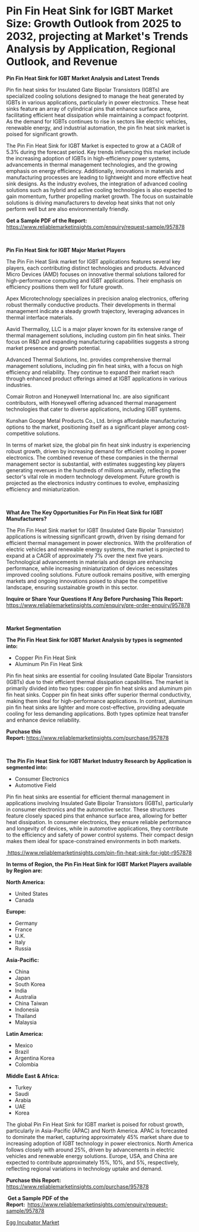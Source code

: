 <p><h1>Pin Fin Heat Sink for IGBT Market Size: Growth Outlook from 2025 to 2032, projecting at Market's Trends Analysis by Application, Regional Outlook, and Revenue</h1></p><p><strong>Pin Fin Heat Sink for IGBT Market Analysis and Latest Trends</strong></p>
<p><p>Pin fin heat sinks for Insulated Gate Bipolar Transistors (IGBTs) are specialized cooling solutions designed to manage the heat generated by IGBTs in various applications, particularly in power electronics. These heat sinks feature an array of cylindrical pins that enhance surface area, facilitating efficient heat dissipation while maintaining a compact footprint. As the demand for IGBTs continues to rise in sectors like electric vehicles, renewable energy, and industrial automation, the pin fin heat sink market is poised for significant growth.</p><p>The Pin Fin Heat Sink for IGBT Market is expected to grow at a CAGR of 5.3% during the forecast period. Key trends influencing this market include the increasing adoption of IGBTs in high-efficiency power systems, advancements in thermal management technologies, and the growing emphasis on energy efficiency. Additionally, innovations in materials and manufacturing processes are leading to lightweight and more effective heat sink designs. As the industry evolves, the integration of advanced cooling solutions such as hybrid and active cooling technologies is also expected to gain momentum, further propelling market growth. The focus on sustainable solutions is driving manufacturers to develop heat sinks that not only perform well but are also environmentally friendly.</p></p>
<p><strong>Get a Sample PDF of the Report:&nbsp;</strong> <a href="https://www.reliablemarketinsights.com/enquiry/request-sample/957878?utm_campaign=3065&utm_medium=2&utm_source=Github&utm_content=ia&utm_term=21032025&utm_id=pin-fin-heat-sink-for-igbt">https://www.reliablemarketinsights.com/enquiry/request-sample/957878</a></p>
<p>&nbsp;</p>
<p><strong>Pin Fin Heat Sink for IGBT Major Market Players</strong></p>
<p><p>The Pin Fin Heat Sink market for IGBT applications features several key players, each contributing distinct technologies and products. Advanced Micro Devices (AMD) focuses on innovative thermal solutions tailored for high-performance computing and IGBT applications. Their emphasis on efficiency positions them well for future growth.</p><p>Apex Microtechnology specializes in precision analog electronics, offering robust thermally conductive products. Their developments in thermal management indicate a steady growth trajectory, leveraging advances in thermal interface materials. </p><p>Aavid Thermalloy, LLC is a major player known for its extensive range of thermal management solutions, including custom pin fin heat sinks. Their focus on R&D and expanding manufacturing capabilities suggests a strong market presence and growth potential.</p><p>Advanced Thermal Solutions, Inc. provides comprehensive thermal management solutions, including pin fin heat sinks, with a focus on high efficiency and reliability. They continue to expand their market reach through enhanced product offerings aimed at IGBT applications in various industries.</p><p>Comair Rotron and Honeywell International Inc. are also significant contributors, with Honeywell offering advanced thermal management technologies that cater to diverse applications, including IGBT systems. </p><p>Kunshan Googe Metal Products Co., Ltd. brings affordable manufacturing options to the market, positioning itself as a significant player among cost-competitive solutions.</p><p>In terms of market size, the global pin fin heat sink industry is experiencing robust growth, driven by increasing demand for efficient cooling in power electronics. The combined revenue of these companies in the thermal management sector is substantial, with estimates suggesting key players generating revenues in the hundreds of millions annually, reflecting the sector's vital role in modern technology development. Future growth is projected as the electronics industry continues to evolve, emphasizing efficiency and miniaturization.</p></p>
<p>&nbsp;</p>
<p><strong>What Are The Key Opportunities For Pin Fin Heat Sink for IGBT Manufacturers?</strong></p>
<p><p>The Pin Fin Heat Sink market for IGBT (Insulated Gate Bipolar Transistor) applications is witnessing significant growth, driven by rising demand for efficient thermal management in power electronics. With the proliferation of electric vehicles and renewable energy systems, the market is projected to expand at a CAGR of approximately 7% over the next five years. Technological advancements in materials and design are enhancing performance, while increasing miniaturization of devices necessitates improved cooling solutions. Future outlook remains positive, with emerging markets and ongoing innovations poised to shape the competitive landscape, ensuring sustainable growth in this sector.</p></p>
<p><strong>Inquire or Share Your Questions If Any Before Purchasing This Report:</strong> <a href="https://www.reliablemarketinsights.com/enquiry/pre-order-enquiry/957878?utm_campaign=3065&utm_medium=2&utm_source=Github&utm_content=ia&utm_term=21032025&utm_id=pin-fin-heat-sink-for-igbt">https://www.reliablemarketinsights.com/enquiry/pre-order-enquiry/957878</a></p>
<p>&nbsp;</p>
<p><strong>Market Segmentation</strong></p>
<p><strong>The Pin Fin Heat Sink for IGBT Market Analysis by types is segmented into:</strong></p>
<p><ul><li>Copper Pin Fin Heat Sink</li><li>Aluminum Pin Fin Heat Sink</li></ul></p>
<p><p>Pin fin heat sinks are essential for cooling Insulated Gate Bipolar Transistors (IGBTs) due to their efficient thermal dissipation capabilities. The market is primarily divided into two types: copper pin fin heat sinks and aluminum pin fin heat sinks. Copper pin fin heat sinks offer superior thermal conductivity, making them ideal for high-performance applications. In contrast, aluminum pin fin heat sinks are lighter and more cost-effective, providing adequate cooling for less demanding applications. Both types optimize heat transfer and enhance device reliability.</p></p>
<p><strong>Purchase this Report:&nbsp;</strong><a href="https://www.reliablemarketinsights.com/purchase/957878?utm_campaign=3065&utm_medium=2&utm_source=Github&utm_content=ia&utm_term=21032025&utm_id=pin-fin-heat-sink-for-igbt">https://www.reliablemarketinsights.com/purchase/957878</a></p>
<p>&nbsp;</p>
<p><strong>The Pin Fin Heat Sink for IGBT Market Industry Research by Application is segmented into:</strong></p>
<p><ul><li>Consumer Electronics</li><li>Automotive Field</li></ul></p>
<p><p>Pin fin heat sinks are essential for efficient thermal management in applications involving Insulated Gate Bipolar Transistors (IGBTs), particularly in consumer electronics and the automotive sector. These structures feature closely spaced pins that enhance surface area, allowing for better heat dissipation. In consumer electronics, they ensure reliable performance and longevity of devices, while in automotive applications, they contribute to the efficiency and safety of power control systems. Their compact design makes them ideal for space-constrained environments in both markets.</p></p>
<p><a href="https://www.reliablemarketinsights.com/pin-fin-heat-sink-for-igbt-r957878?utm_campaign=3065&utm_medium=2&utm_source=Github&utm_content=ia&utm_term=21032025&utm_id=pin-fin-heat-sink-for-igbt">&nbsp;https://www.reliablemarketinsights.com/pin-fin-heat-sink-for-igbt-r957878</a></p>
<p><strong>In terms of Region, the Pin Fin Heat Sink for IGBT Market Players available by Region are:</strong></p>
<p>
    <p> <strong> North America: </strong>
        <ul>
            <li>United States</li>
            <li>Canada</li>
        </ul>
        </p> 
    <p> <strong> Europe: </strong>
        <ul>
            <li>Germany</li>
            <li>France</li>
            <li>U.K.</li>
            <li>Italy</li>
            <li>Russia</li>
        </ul>
        </p> 
    <p> <strong> Asia-Pacific: </strong>
        <ul>
            <li>China</li>
            <li>Japan</li>
            <li>South Korea</li>
            <li>India</li>
            <li>Australia</li>
            <li>China Taiwan</li>
            <li>Indonesia</li>
            <li>Thailand</li>
            <li>Malaysia</li>
        </ul>
        </p> 
    <p> <strong> Latin America: </strong>
        <ul>
            <li>Mexico</li>
            <li>Brazil</li>
            <li>Argentina Korea</li>
            <li>Colombia</li>
        </ul>
        </p> 
    <p> <strong> Middle East & Africa: </strong>
        <ul>
            <li>Turkey</li>
            <li>Saudi</li>
            <li>Arabia</li>
            <li>UAE</li>
            <li>Korea</li>
        </ul>
    </p>
    </p>
<p><p>The global Pin Fin Heat Sink for IGBT market is poised for robust growth, particularly in Asia-Pacific (APAC) and North America. APAC is forecasted to dominate the market, capturing approximately 45% market share due to increasing adoption of IGBT technology in power electronics. North America follows closely with around 25%, driven by advancements in electric vehicles and renewable energy solutions. Europe, USA, and China are expected to contribute approximately 15%, 10%, and 5%, respectively, reflecting regional variations in technology uptake and demand.</p></p>
<p><strong>Purchase this Report: </strong><a href="https://www.reliablemarketinsights.com/purchase/957878?utm_campaign=3065&utm_medium=2&utm_source=Github&utm_content=ia&utm_term=21032025&utm_id=pin-fin-heat-sink-for-igbt">https://www.reliablemarketinsights.com/purchase/957878</a></p>
<p>&nbsp;<strong>Get a Sample PDF of the Report:&nbsp;&nbsp;</strong><a href="https://www.reliablemarketinsights.com/enquiry/request-sample/957878?utm_campaign=3065&utm_medium=2&utm_source=Github&utm_content=ia&utm_term=21032025&utm_id=pin-fin-heat-sink-for-igbt">https://www.reliablemarketinsights.com/enquiry/request-sample/957878</a></p>
<p><strong></strong></p>
<p><p><a href="https://github.com/ilonaenterline65/Market-Research-Report-List-1/blob/main/egg-incubator-market.md?utm_campaign=3065&utm_medium=2&utm_source=Github&utm_content=ia&utm_term=21032025&utm_id=pin-fin-heat-sink-for-igbt">Egg Incubator Market</a></p></p>